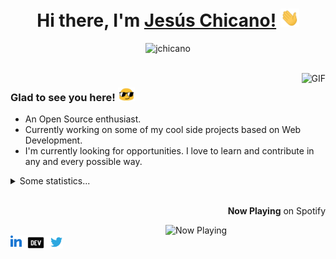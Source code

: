 <h1 align="center">Hi there, I'm <a href="https://jchicano.github.io">Jesús Chicano!</a>&nbsp;<img src="https://raw.githubusercontent.com/jchicano/jchicano/master/assets/hi.gif" width="30px"></h1>
<p align="center"> <img src="https://komarev.com/ghpvc/?username=jchicano" alt="jchicano" /> </p>

<!--
**jchicano/jchicano** is a ✨ _special_ ✨ repository because its `README.md` (this file) appears on your GitHub profile.
-->

<br>

<img align="right" alt="GIF" src="https://github-readme-stats.vercel.app/api?username=jchicano&show_icons=true&include_all_commits=true&theme=default" />

### Glad to see you here! <img src="https://raw.githubusercontent.com/jchicano/jchicano/master/assets/emoji.gif" width="27px">

- An Open Source enthusiast.
- Currently working on some of my cool side projects based on Web Development.
- I'm currently looking for opportunities. I love to learn and contribute in any and every possible way.

<details>
  <summary>Some statistics...</summary>
  <br/>
<img align="left" src="https://github-readme-stats.vercel.app/api/top-langs/?username=jchicano&layout=compact&theme=default" alt="jchicano's most used languages"/>


**Languages and Tools:**

<code><img height="20" src="https://raw.githubusercontent.com/github/explore/80688e429a7d4ef2fca1e82350fe8e3517d3494d/topics/typescript/typescript.png"></code>
<code><img height="20" src="https://raw.githubusercontent.com/github/explore/80688e429a7d4ef2fca1e82350fe8e3517d3494d/topics/javascript/javascript.png"></code>
<code><img height="20" src="https://raw.githubusercontent.com/github/explore/80688e429a7d4ef2fca1e82350fe8e3517d3494d/topics/angular/angular.png"></code>
<code><img height="20" src="https://raw.githubusercontent.com/github/explore/80688e429a7d4ef2fca1e82350fe8e3517d3494d/topics/firebase/firebase.png"></code>
<code><img height="20" src="https://raw.githubusercontent.com/github/explore/80688e429a7d4ef2fca1e82350fe8e3517d3494d/topics/git/git.png"></code>
<code><img height="20" src="https://raw.githubusercontent.com/github/explore/80688e429a7d4ef2fca1e82350fe8e3517d3494d/topics/bootstrap/bootstrap.png"></code>
<code><img height="20" src="https://raw.githubusercontent.com/github/explore/80688e429a7d4ef2fca1e82350fe8e3517d3494d/topics/html/html.png"></code>
<code><img height="20" src="https://raw.githubusercontent.com/github/explore/80688e429a7d4ef2fca1e82350fe8e3517d3494d/topics/css/css.png"></code>
<code><img height="20" src="https://raw.githubusercontent.com/github/explore/80688e429a7d4ef2fca1e82350fe8e3517d3494d/topics/github-api/github-api.png"></code>
<code><img height="20" src="https://raw.githubusercontent.com/github/explore/80688e429a7d4ef2fca1e82350fe8e3517d3494d/topics/react/react.png"></code>
<code><img height="20" src="https://raw.githubusercontent.com/github/explore/5c058a388828bb5fde0bcafd4bc867b5bb3f26f3/topics/php/php.png"></code>
<code><img height="20" src="https://raw.githubusercontent.com/github/explore/80688e429a7d4ef2fca1e82350fe8e3517d3494d/topics/sql/sql.png"></code>
<code><img height="20" src="https://raw.githubusercontent.com/github/explore/80688e429a7d4ef2fca1e82350fe8e3517d3494d/topics/c/c.png"></code>
<code><img height="20" src="https://raw.githubusercontent.com/github/explore/80688e429a7d4ef2fca1e82350fe8e3517d3494d/topics/arduino/arduino.png"></code>
<code><img height="20" src="https://raw.githubusercontent.com/github/explore/80688e429a7d4ef2fca1e82350fe8e3517d3494d/topics/jquery/jquery.png"></code>
<code><img height="20" src="https://raw.githubusercontent.com/github/explore/80688e429a7d4ef2fca1e82350fe8e3517d3494d/topics/atom/atom.png"></code>

_NOTE: Top languages does not indicate my skill level or something like that, it's a github metric of which languages i have the most code on github, it's a new feature of [github-readme-stats](https://github.com/anuraghazra/github-readme-stats)_

</details>

<br>

<p align="right"><b>Now Playing</b> on Spotify</p>

<a href="https://now-playing-jchicano.vercel.app/now-playing?open">
    <img align="right" src="https://now-playing-jchicano.vercel.app/now-playing" width="256" height="64" alt="Now Playing">
</a>

<br>

<a href="https://linkedin.com/in/jchicano">
  <img align="left" alt="Jesús Chicano | LinkedIn" width="18px" src="https://raw.githubusercontent.com/jchicano/jchicano/master/assets/linkedin.svg" />
</a>
<a href="https://dev.to/jchicano">
  <img align="left" alt="Jesús Chicano | Dev.to" width="45px" src="https://raw.githubusercontent.com/jchicano/jchicano/master/assets/devto.svg" />
</a>
<a href="https://twitter.com/jesusdchicano">
  <img align="left" alt="Jesús Chicano | Twitter" width="21px" src="https://raw.githubusercontent.com/jchicano/jchicano/master/assets/twitter.svg" />
</a>
